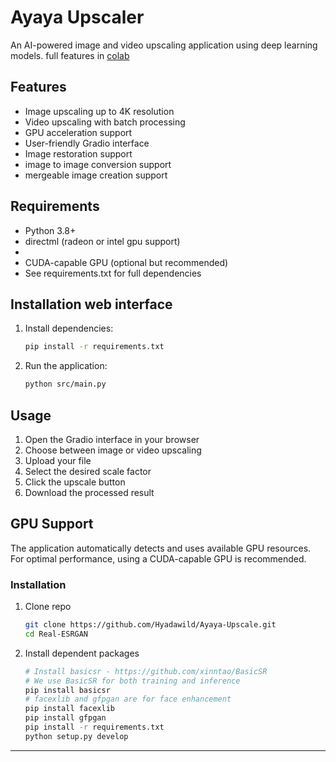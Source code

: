 # Ayaya Upscaler

An AI-powered image and video upscaling application using deep learning models. full features in [colab]([https://github.com/Linaqruf](https://colab.research.google.com/drive/1RFBZw4gEQdg4k3GgqnwiDe6uTZV5wd_Z?usp=sharing))

## Features

- Image upscaling up to 4K resolution
- Video upscaling with batch processing
- GPU acceleration support
- User-friendly Gradio interface
- Image restoration support
- image to image conversion support
- mergeable image creation support

## Requirements

- Python 3.8+
- directml (radeon or intel gpu support)
- 
- CUDA-capable GPU (optional but recommended)
- See requirements.txt for full dependencies

## Installation web interface

1. Install dependencies:

   ```bash
   pip install -r requirements.txt
   ```

2. Run the application:
   ```bash
   python src/main.py
   ```

## Usage

1. Open the Gradio interface in your browser
2. Choose between image or video upscaling
3. Upload your file
4. Select the desired scale factor
5. Click the upscale button
6. Download the processed result

## GPU Support

The application automatically detects and uses available GPU resources. For optimal performance, using a CUDA-capable GPU is recommended.

### Installation

1. Clone repo

   ```bash
   git clone https://github.com/Hyadawild/Ayaya-Upscale.git
   cd Real-ESRGAN
   ```

1. Install dependent packages

   ```bash
   # Install basicsr - https://github.com/xinntao/BasicSR
   # We use BasicSR for both training and inference
   pip install basicsr
   # facexlib and gfpgan are for face enhancement
   pip install facexlib
   pip install gfpgan
   pip install -r requirements.txt
   python setup.py develop
   ```

---
